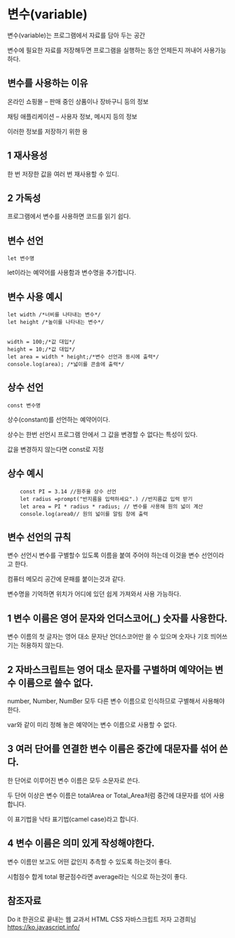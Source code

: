 변수(variable)
===

변수(variable)는 프로그램에서 자료를 담아 두는 공간

변수에 필요한 자료를 저장해두면 프로그램을 실행하는 동안 언제든지 꺼내어 사용가능하다.

변수를 사용하는 이유
---

온라인 쇼핑몰 – 판매 중인 상품이나 장바구니 등의 정보

채팅 애플리케이션 – 사용자 정보, 메시지 등의 정보

이러한 정보를 저장하기 위한 용

1 재사용성
---

한 번 저장한 값을 여러 번 재사용할 수 있디.

2 가독성
---

프로그램에서 변수를 사용하면 코드를 읽기 쉽다.

변수 선언
---

    let 변수명
    

let이라는 예약어를 사용함과 변수명을 추가합니다.

변수 사용 예시
---


    let width /*너비를 나타내는 변수*/
    let height /*높이를 나타내는 변수*/


    width = 100;/*값 대입*/
    height = 10;/*값 대입*/
    let area = width * height;/*변수 선언과 동시에 출력*/
    console.log(area); /*넓이를 콘솔에 출력*/

상수 선언
---

    const 변수명

상수(constant)를 선언하는 예약어이다.

상수는 한번 선언시 프로그램 안에서 그 값을 변경할 수 없다는 특성이 있다.

값을 변경하지 않는다면 const로 지정


상수 예시
---

        const PI = 3.14 //원주율 상수 선언
        let radius =prompt("반지름을 입력하세요".) //반지름값 입력 받기
        let area = PI * radius * radius; // 변수를 사용해 원의 넓이 계산
        console.log(area0// 원의 넓이를 알림 창에 출력

변수 선언의 규칙
---

변수 선언시 변수를 구별할수 있도록 이름을 붙여 주어야 하는데 이것을 변수 선언이라고 한다.

컴퓨터 메모리 공간에 문패를 붙이는것과 같다.

변수명을 기억하면 위치가 어디에 있던 쉽게 가져와서 사용 가능하다.

1 변수 이름은 영어 문자와 언더스코어(_) 숫자를 사용한다.
---

변수 이름의 첫 글자는 영어 대소 문자난 언더스코어만 쓸 수 있으며 숫자나 기호 띄어쓰기는 허용하지 않는다.

2 자바스크립트는 영어 대소 문자를 구별하며 예약어는 변수 이름으로 쓸수 없다.
--

number, Number, NumBer 모두 다른 변수 이름으로 인식하므로 구별해서 사용해야 한다.

var와 같이 미리 정해 놓은 예약어는 변수 이름으로 사용할 수 없다.

3 여러 단어를 연결한 변수 이름은 중간에 대문자를 섞어 쓴다.
---

한 단어로 이루어진 변수 이름은 모두 소문자로 쓴다.

두 단어 이상은 변수 이름은 totalArea or Total_Area처럼 중간에 대문자를 섞어 사용합니다.

이 표기법을 낙타 표기법(camel case)라고 합니다.

4 변수 이름은 의미 있게 작성해야한다.
---

변수 이름만 보고도 어떤 값인지 추측할 수 있도록 하는것이 좋다.

시험점수 합게 total  평균점수라면 average라는 식으로 하는것이 좋다.







참조자료
--

Do it 한권으로 끝내는 웹 교과서 HTML CSS 자바스크립트 저자 고경희님
https://ko.javascript.info/

